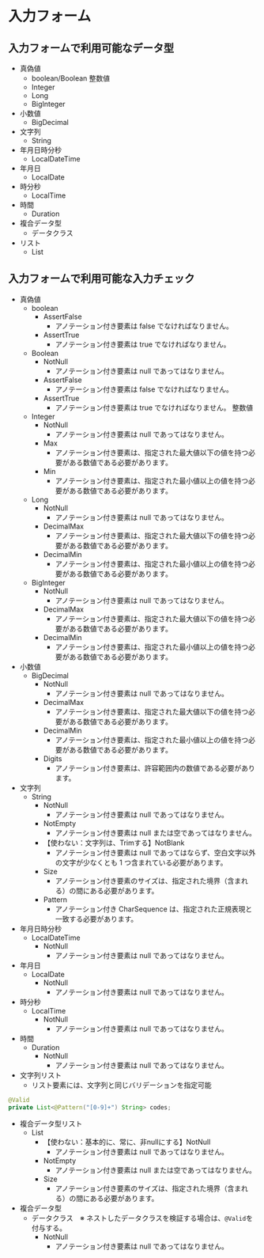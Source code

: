 # 入力フォーム

## 入力フォームで利用可能なデータ型

- 真偽値
  - boolean/Boolean
整数値
  - Integer
  - Long
  - BigInteger
- 小数値
  - BigDecimal
- 文字列
  - String
- 年月日時分秒
  - LocalDateTime
- 年月日
  - LocalDate
- 時分秒
  - LocalTime
- 時間
  - Duration
- 複合データ型
  - データクラス
- リスト
  - List

## 入力フォームで利用可能な入力チェック

- 真偽値
  - boolean
    - AssertFalse
      - アノテーション付き要素は false でなければなりません。
    - AssertTrue
      - アノテーション付き要素は true でなければなりません。
  - Boolean
    - NotNull
      - アノテーション付き要素は null であってはなりません。
    - AssertFalse
      - アノテーション付き要素は false でなければなりません。
    - AssertTrue
      - アノテーション付き要素は true でなければなりません。
整数値
  - Integer
    - NotNull
      - アノテーション付き要素は null であってはなりません。
    - Max
      - アノテーション付き要素は、指定された最大値以下の値を持つ必要がある数値である必要があります。
    - Min
      - アノテーション付き要素は、指定された最小値以上の値を持つ必要がある数値である必要があります。
  - Long
    - NotNull
      - アノテーション付き要素は null であってはなりません。
    - DecimalMax
      - アノテーション付き要素は、指定された最大値以下の値を持つ必要がある数値である必要があります。
    - DecimalMin
      - アノテーション付き要素は、指定された最小値以上の値を持つ必要がある数値である必要があります。
  - BigInteger
    - NotNull
      - アノテーション付き要素は null であってはなりません。
    - DecimalMax
      - アノテーション付き要素は、指定された最大値以下の値を持つ必要がある数値である必要があります。
    - DecimalMin
      - アノテーション付き要素は、指定された最小値以上の値を持つ必要がある数値である必要があります。
- 小数値
  - BigDecimal
    - NotNull
      - アノテーション付き要素は null であってはなりません。
    - DecimalMax
      - アノテーション付き要素は、指定された最大値以下の値を持つ必要がある数値である必要があります。
    - DecimalMin
      - アノテーション付き要素は、指定された最小値以上の値を持つ必要がある数値である必要があります。
    - Digits
      - アノテーション付き要素は、許容範囲内の数値である必要があります。
- 文字列
  - String
    - NotNull
      - アノテーション付き要素は null であってはなりません。
    - NotEmpty
      - アノテーション付き要素は null または空であってはなりません。
    - 【使わない：文字列は、Trimする】NotBlank
      - アノテーション付き要素は null であってはならず、空白文字以外の文字が少なくとも 1 つ含まれている必要があります。
    - Size
      - アノテーション付き要素のサイズは、指定された境界（含まれる）の間にある必要があります。
    - Pattern
      - アノテーション付き CharSequence は、指定された正規表現と一致する必要があります。
- 年月日時分秒
  - LocalDateTime
    - NotNull
      - アノテーション付き要素は null であってはなりません。
- 年月日
  - LocalDate
    - NotNull
      - アノテーション付き要素は null であってはなりません。
- 時分秒
  - LocalTime
    - NotNull
      - アノテーション付き要素は null であってはなりません。
- 時間
  - Duration
    - NotNull
      - アノテーション付き要素は null であってはなりません。
- 文字列リスト
  - リスト要素には、文字列と同じバリデーションを指定可能

```java
@Valid
private List<@Pattern("[0-9]+") String> codes;
```

- 複合データ型リスト
  - List
    - 【使わない：基本的に、常に、非nullにする】NotNull
      - アノテーション付き要素は null であってはなりません。
    - NotEmpty
      - アノテーション付き要素は null または空であってはなりません。
    - Size
      - アノテーション付き要素のサイズは、指定された境界（含まれる）の間にある必要があります。
- 複合データ型
  - データクラス　※ ネストしたデータクラスを検証する場合は、`@Valid`を付与する。
    - NotNull
      - アノテーション付き要素は null であってはなりません。
